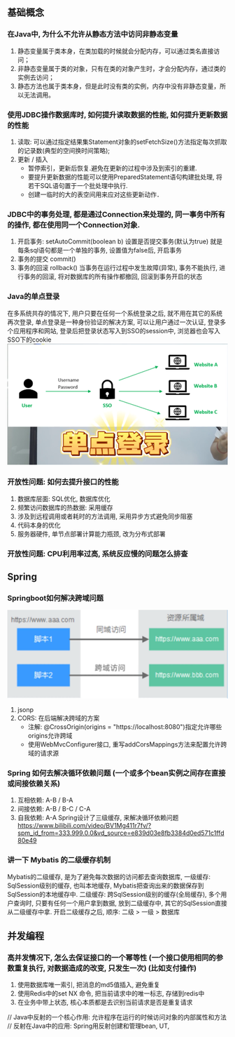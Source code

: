 ## 基础概念

### 在Java中, 为什么不允许从静态方法中访问非静态变量
1. 静态变量属于类本身，在类加载的时候就会分配内存，可以通过类名直接访问；
2. 非静态变量属于类的对象，只有在类的对象产生时，才会分配内存，通过类的实例去访问；
3. 静态方法也属于类本身，但是此时没有类的实例，内存中没有非静态变量，所以无法调用。


### 使用JDBC操作数据库时, 如何提升读取数据的性能, 如何提升更新数据的性能
1. 读取: 可以通过指定结果集Statement对象的setFetchSize()方法指定每次抓取的记录数(典型的空间换时间策略);
2. 更新 / 插入
   - 暂停索引，更新后恢复.避免在更新的过程中涉及到索引的重建.
   - 要提升更新数据的性能可以使用PreparedStatement语句构建批处理, 将若干SQL语句置于一个批处理中执行.
   - 创建一临时的大的表空间用来应对这些更新动作．


### JDBC中的事务处理, 都是通过Connection来处理的, 同一事务中所有的操作, 都在使用同一个Connection对象.
1. 开启事务: setAutoCommit(boolean b) 设置是否提交事务(默认为true) 就是每条sql语句都是一个单独的事务, 设置值为false后, 开启事务
2. 事务的提交 commit()
3. 事务的回滚 rollback() 当事务在运行过程中发生故障(异常), 事务不能执行, 进行事务的回滚, 将对数据库的所有操作都撤回, 回滚到事务开启的状态


### Java的单点登录
在多系统共存的情况下, 用户只要在任何一个系统登录之后, 就不用在其它的系统再次登录,
单点登录是一种身份验证的解决方案, 可以让用户通过一次认证, 登录多个应用程序和网站,
登录后把登录状态写入到SSO的session中, 浏览器也会写入SSO下的cookie
![](../images/p01.png)



### 开放性问题: 如何去提升接口的性能
1. 数据库层面: SQL优化, 数据库优化
2. 频繁访问数据库的热数据: 采用缓存
3. 涉及到远程调用或者耗时的方法调用, 采用异步方式避免同步阻塞
4. 代码本身的优化
5. 服务器硬件, 单节点部署计算能力瓶颈, 改为分布式部署



### 开放性问题: CPU利用率过高, 系统反应慢的问题怎么排查







## Spring


### Springboot如何解决跨域问题
![](../images/spring_01.png)
1. jsonp
2. CORS: 在后端解决跨域的方案
   - 注解: @CrossOrigin(origins = "https://localhost:8080")指定允许哪些origins允许跨域
   - 使用WebMvcConfigurer接口, 重写addCorsMappings方法来配置允许跨域的请求源





### Spring 如何去解决循环依赖问题 (一个或多个bean实例之间存在直接或间接依赖关系)
1. 互相依赖: A-B / B-A
2. 间接依赖: A-B / B-C / C-A
3. 自我依赖: A-A
   Spring设计了三级缓存, 来解决循环依赖问题 https://www.bilibili.com/video/BV1Mg411r7fv/?spm_id_from=333.999.0.0&vd_source=e839d03e8fb3384d0ed571c1ffd80e49


### 讲一下 Mybatis 的二级缓存机制
Mybatis的二级缓存, 是为了避免每次数据的访问都去查询数据库,
一级缓存: SqlSession级别的缓存, 也叫本地缓存, Mybatis把查询出来的数据保存到SqlSession的本地缓存中.
二级缓存: 跨SqlSession级别的缓存(全局缓存), 多个用户查询时, 只要有任何一个用户拿到数据, 放到二级缓存中, 其它的SqlSession直接从二级缓存中拿.
开启二级缓存之后, 顺序: 二级 > 一级 > 数据库





## 并发编程

### 高并发情况下, 怎么去保证接口的一个幂等性 (一个接口使用相同的参数重复执行, 对数据造成的改变, 只发生一次) (比如支付操作)
1. 使用数据库唯一索引, 把消息的md5值插入, 避免重复
2. 使用Redis中的set NX 命令, 把当前请求中的唯一标志, 存储到redis中
3. 在业务中带上状态, 核心本质都是去识别当前请求是否是重复请求




// Java中反射的一个核心作用: 允许程序在运行的时候访问对象的内部属性和方法
// 反射在Java中的应用: Spring用反射创建和管理bean, UT, 